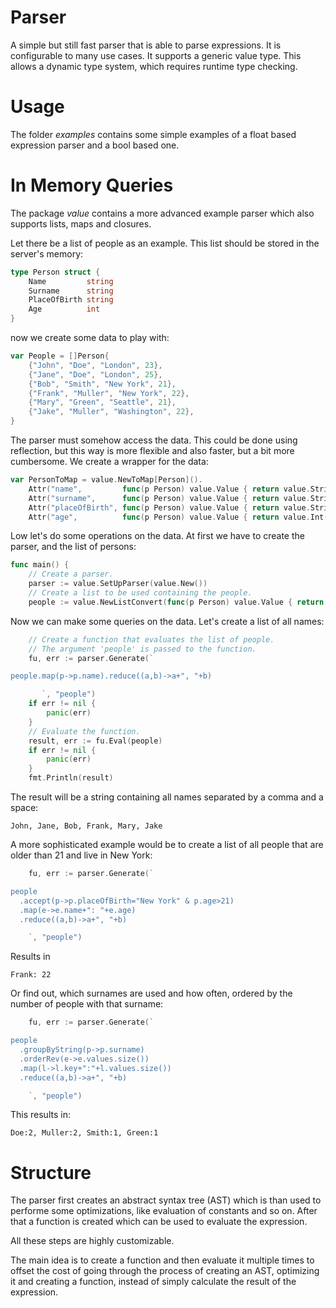 # Parser #

A simple but still fast parser that is able to parse expressions. It is configurable 
to many use cases. It supports a generic value type. This allows a dynamic 
type system, which requires runtime type checking.

# Usage #

The folder _examples_ contains some simple examples of a float based expression 
parser and a bool based one. 

# In Memory Queries #

The package _value_  contains a more advanced example parser which also 
supports lists, maps and closures. 

Let there be a list of people as an example. This list should be stored in 
the server's memory:

``` Go
type Person struct {
	Name         string
	Surname      string
	PlaceOfBirth string
	Age          int
}
```

now we create some data to play with:

``` Go
var People = []Person{
	{"John", "Doe", "London", 23},
	{"Jane", "Doe", "London", 25},
	{"Bob", "Smith", "New York", 21},
	{"Frank", "Muller", "New York", 22},
	{"Mary", "Green", "Seattle", 21},
	{"Jake", "Muller", "Washington", 22},
}
```

The parser must somehow access the data. This could be done using reflection, but this way is more flexible and also 
faster, but a bit more cumbersome. We create a wrapper for the data:

``` Go
var PersonToMap = value.NewToMap[Person]().
	Attr("name",         func(p Person) value.Value { return value.String(p.Name) }).
	Attr("surname",      func(p Person) value.Value { return value.String(p.Surname) }).
	Attr("placeOfBirth", func(p Person) value.Value { return value.String(p.PlaceOfBirth) }).
	Attr("age",          func(p Person) value.Value { return value.Int(p.Age) })
```

Low let's do some operations on the data. At first we have to create the parser, and the list of persons:

``` Go
func main() {
	// Create a parser.
	parser := value.SetUpParser(value.New())
	// Create a list to be used containing the people.
	people := value.NewListConvert(func(p Person) value.Value { return PersonToMap.Create(p) }, People)
```
Now we can make some queries on the data. Let's create a list of all names:

``` Go
	// Create a function that evaluates the list of people.
	// The argument 'people' is passed to the function.
	fu, err := parser.Generate(`

people.map(p->p.name).reduce((a,b)->a+", "+b)

       `, "people")
	if err != nil {
		panic(err)
	}
	// Evaluate the function.
	result, err := fu.Eval(people)
	if err != nil {
		panic(err)
	}
	fmt.Println(result)
```
The result will be a string containing all names separated by a comma and a space:

```
John, Jane, Bob, Frank, Mary, Jake
```

A more sophisticated example would be to create a list of all people that are older than 21 and live in New York:

``` Go
	fu, err := parser.Generate(`

people
  .accept(p->p.placeOfBirth="New York" & p.age>21)
  .map(e->e.name+": "+e.age)
  .reduce((a,b)->a+", "+b)

    `, "people")
```

Results in

```
Frank: 22
```

Or find out, which surnames are used and how often, ordered by the number of people with that surname:

``` Go
	fu, err := parser.Generate(`

people
  .groupByString(p->p.surname)
  .orderRev(e->e.values.size())
  .map(l->l.key+":"+l.values.size())
  .reduce((a,b)->a+", "+b)

    `, "people")
```
This results in:

``` 
Doe:2, Muller:2, Smith:1, Green:1
```


# Structure #

The parser first creates an abstract syntax tree (AST) which is than 
used to performe some optimizations, like evaluation of constants and 
so on. After that a function is created which can be used to evaluate 
the expression.

All these steps are highly customizable. 

The main idea is to create a function and then evaluate it multiple 
times to offset the cost of going through the process of creating an 
AST, optimizing it and creating a function, instead of simply calculate 
the result of the expression.   
